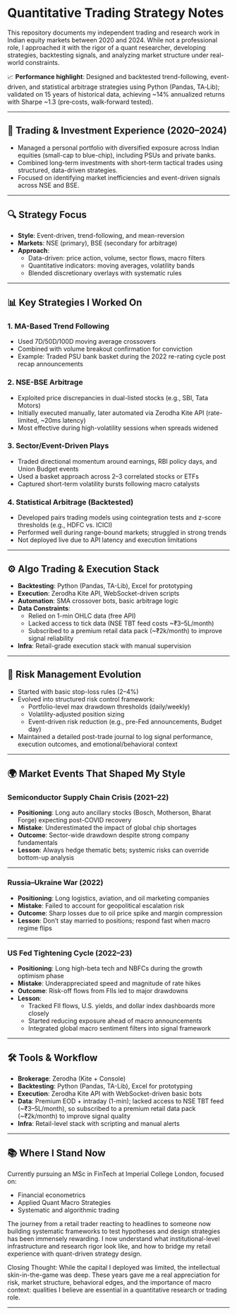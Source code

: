 # Quantitative Trading Strategy Notes

This repository documents my independent trading and research work in Indian equity markets between 2020 and 2024. While not a professional role, I approached it with the rigor of a quant researcher, developing strategies, backtesting signals, and analyzing market structure under real-world constraints.

📈 **Performance highlight**: Designed and backtested trend-following, event-driven, and statistical arbitrage strategies using Python (Pandas, TA‑Lib); validated on 15 years of historical data, achieving ~14% annualized returns with Sharpe ~1.3 (pre‑costs, walk‑forward tested).

---

## 🧠 Trading & Investment Experience (2020–2024)

- Managed a personal portfolio with diversified exposure across Indian equities (small-cap to blue-chip), including PSUs and private banks.
- Combined long-term investments with short-term tactical trades using structured, data-driven strategies.
- Focused on identifying market inefficiencies and event-driven signals across NSE and BSE.

---

## 🔍 Strategy Focus

- **Style**: Event-driven, trend-following, and mean-reversion  
- **Markets**: NSE (primary), BSE (secondary for arbitrage)  
- **Approach**:  
  - Data-driven: price action, volume, sector flows, macro filters  
  - Quantitative indicators: moving averages, volatility bands  
  - Blended discretionary overlays with systematic rules

---

## 📊 Key Strategies I Worked On

### 1. MA-Based Trend Following
- Used 7D/50D/100D moving average crossovers
- Combined with volume breakout confirmation for conviction
- Example: Traded PSU bank basket during the 2022 re-rating cycle post recap announcements

### 2. NSE-BSE Arbitrage
- Exploited price discrepancies in dual-listed stocks (e.g., SBI, Tata Motors)
- Initially executed manually, later automated via Zerodha Kite API (rate-limited, ~20ms latency)
- Most effective during high-volatility sessions when spreads widened

### 3. Sector/Event-Driven Plays
- Traded directional momentum around earnings, RBI policy days, and Union Budget events
- Used a basket approach across 2–3 correlated stocks or ETFs
- Captured short-term volatility bursts following macro catalysts

### 4. Statistical Arbitrage (Backtested)
- Developed pairs trading models using cointegration tests and z-score thresholds (e.g., HDFC vs. ICICI)
- Performed well during range-bound markets; struggled in strong trends
- Not deployed live due to API latency and execution limitations

---

## ⚙️ Algo Trading & Execution Stack

- **Backtesting**: Python (Pandas, TA-Lib), Excel for prototyping  
- **Execution**: Zerodha Kite API, WebSocket-driven scripts  
- **Automation**: SMA crossover bots, basic arbitrage logic  
- **Data Constraints**:  
  - Relied on 1-min OHLC data (free API)  
  - Lacked access to tick data (NSE TBT feed costs ~₹3–5L/month)  
  - Subscribed to a premium retail data pack (~₹2k/month) to improve signal reliability  
- **Infra**: Retail-grade execution stack with manual supervision

---

## 🧭 Risk Management Evolution

- Started with basic stop-loss rules (2–4%)  
- Evolved into structured risk control framework:
  - Portfolio-level max drawdown thresholds (daily/weekly)  
  - Volatility-adjusted position sizing  
  - Event-driven risk reduction (e.g., pre-Fed announcements, Budget day)  
- Maintained a detailed post-trade journal to log signal performance, execution outcomes, and emotional/behavioral context

---

## 🌍 Market Events That Shaped My Style

### Semiconductor Supply Chain Crisis (2021–22)
- **Positioning**: Long auto ancillary stocks (Bosch, Motherson, Bharat Forge) expecting post-COVID recovery  
- **Mistake**: Underestimated the impact of global chip shortages  
- **Outcome**: Sector-wide drawdown despite strong company fundamentals  
- **Lesson**: Always hedge thematic bets; systemic risks can override bottom-up analysis

---

### Russia–Ukraine War (2022)
- **Positioning**: Long logistics, aviation, and oil marketing companies  
- **Mistake**: Failed to account for geopolitical escalation risk  
- **Outcome**: Sharp losses due to oil price spike and margin compression  
- **Lesson**: Don’t stay married to positions; respond fast when macro regime flips

---

### US Fed Tightening Cycle (2022–23)
- **Positioning**: Long high-beta tech and NBFCs during the growth optimism phase  
- **Mistake**: Underappreciated speed and magnitude of rate hikes  
- **Outcome**: Risk-off flows from FIIs led to major drawdowns  
- **Lesson**:
  - Tracked FII flows, U.S. yields, and dollar index dashboards more closely  
  - Started reducing exposure ahead of macro announcements  
  - Integrated global macro sentiment filters into signal framework

---

## 🛠️ Tools & Workflow

- **Brokerage**: Zerodha (Kite + Console)  
- **Backtesting**: Python (Pandas, TA-Lib), Excel for prototyping  
- **Execution**: Zerodha Kite API with WebSocket-driven basic bots  
- **Data**: Premium EOD + intraday (1-min); lacked access to NSE TBT feed (~₹3–5L/month), so subscribed to a premium retail data pack (~₹2k/month) to improve signal quality  
- **Infra**: Retail-level stack with scripting and manual alerts

---

## 📚 Where I Stand Now

Currently pursuing an MSc in FinTech at Imperial College London, focused on:
- Financial econometrics  
- Applied Quant Macro Strategies
- Systematic and algorithmic trading

The journey from a retail trader reacting to headlines to someone now building systematic frameworks to test hypotheses and design strategies has been immensely rewarding. I now understand what institutional-level infrastructure and research rigor look like, and how to bridge my retail experience with quant-driven strategy design.

Closing Thought: While the capital I deployed was limited, the intellectual skin-in-the-game was deep. These years gave me a real appreciation for risk, market structure, behavioral edges, and the importance of macro context: qualities I believe are essential in a quantitative research or trading role.


---
